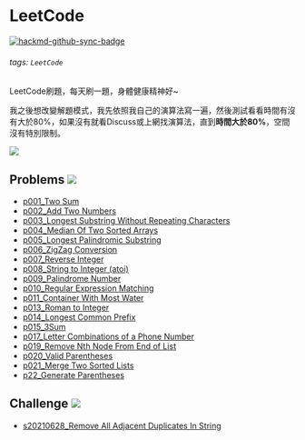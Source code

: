 # LeetCode

[![hackmd-github-sync-badge](https://hackmd.io/9fuzTIuSQk-pVIN_TM2qAA/badge)](https://hackmd.io/9fuzTIuSQk-pVIN_TM2qAA)

###### tags: `LeetCode`

LeetCode刷題，每天刷一題，身體健康精神好~

我之後想改變解題模式，我先依照我自己的演算法寫一遍，然後測試看看時間有沒有大於80%，如果沒有就看Discuss或上網找演算法，直到**時間大於80%**，空間沒有特別限制。

![](https://i.imgur.com/WF4PW9v.png)

## Problems ![](https://img.shields.io/badge/Solved-19-blue)
* [p001_Two Sum](https://github.com/AndyChiangSH/LeetCode/tree/master/Problem/p001_TwoSum)
* [p002_Add Two Numbers](https://github.com/AndyChiangSH/LeetCode/tree/master/Problem/p002_AddTwoNumbers)
* [p003_Longest Substring Without Repeating Characters](https://github.com/AndyChiangSH/LeetCode/tree/master/Problem/p003_LongestSubstringWithoutRepeatingCharacters)
* [p004_Median Of Two Sorted Arrays](https://github.com/AndyChiangSH/LeetCode/tree/master/Problem/p004_MedianOfTwoSortedArrays)
* [p005_Longest Palindromic Substring](https://github.com/AndyChiangSH/LeetCode/tree/master/Problem/p005_LongestPalindromicSubstring)
* [p006_ZigZag Conversion](https://github.com/AndyChiangSH/LeetCode/tree/master/Problem/p006_ZigZagConversion)
* [p007_Reverse Integer](https://github.com/AndyChiangSH/LeetCode/tree/master/Problem/p007_ReverseInteger)
* [p008_String to Integer (atoi)](https://github.com/AndyChiangSH/LeetCode/tree/master/Problem/p008_StringToInteger)
* [p009_Palindrome Number](https://github.com/AndyChiangSH/LeetCode/tree/master/Problem/p009_PalindromeNumber)
* [p010_Regular Expression Matching](https://github.com/AndyChiangSH/LeetCode/tree/master/Problem/p010_RegularExpressionMatching)
* [p011_Container With Most Water](https://github.com/AndyChiangSH/LeetCode/tree/master/Problem/p011_ContainerWithMostWater)
* [p013_Roman to Integer](https://github.com/AndyChiangSH/LeetCode/tree/master/Problem/p013_RomanToInteger)
* [p014_Longest Common Prefix](https://github.com/AndyChiangSH/LeetCode/tree/master/Problem/p014_LongestCommonPrefix)
* [p015_3Sum](https://github.com/AndyChiangSH/LeetCode/tree/master/Problem/p015_3Sum)
* [p017_Letter Combinations of a Phone Number](https://github.com/AndyChiangSH/LeetCode/tree/master/Problem/p017_LetterCombinationsOfAPhoneNumber)
* [p019_Remove Nth Node From End of List](https://github.com/AndyChiangSH/LeetCode/tree/master/Problem/p019_RemoveNthNodeFromEndOfList)
* [p020_Valid Parentheses](https://github.com/AndyChiangSH/LeetCode/tree/master/Problem/p020_ValidParentheses)
* [p021_Merge Two Sorted Lists](https://github.com/AndyChiangSH/LeetCode/tree/master/Problem/p021_MergeTwoSortedLists)
* [p22_Generate Parentheses](https://github.com/AndyChiangSH/LeetCode/tree/master/Problem/p022_GenerateParentheses)

## Challenge ![](https://img.shields.io/badge/Solved-1-orange)
* [s20210628_Remove All Adjacent Duplicates In String](https://github.com/AndyChiangSH/LeetCode/tree/master/Challenge/c20210628_RemoveAllAdjacentDuplicatesInString)
